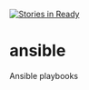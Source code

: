 [![Stories in Ready](https://badge.waffle.io/rahul0705/ansible.png?label=ready&title=Ready)](https://waffle.io/rahul0705/ansible)
# ansible
Ansible playbooks
